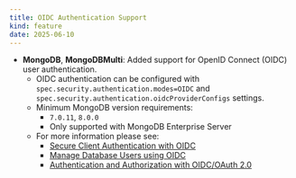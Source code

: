```yaml
---
title: OIDC Authentication Support
kind: feature
date: 2025-06-10
---
```


* **MongoDB**, **MongoDBMulti**: Added support for OpenID Connect (OIDC) user authentication.
    * OIDC authentication can be configured with `spec.security.authentication.modes=OIDC` and `spec.security.authentication.oidcProviderConfigs` settings.
    * Minimum MongoDB version requirements:
        * `7.0.11`, `8.0.0`
        * Only supported with MongoDB Enterprise Server
    * For more information please see:
        * [Secure Client Authentication with OIDC](https://www.mongodb.com/docs/kubernetes/upcoming/tutorial/secure-client-connections/)
        * [Manage Database Users using OIDC](https://www.mongodb.com/docs/kubernetes/upcoming/manage-users/)
        * [Authentication and Authorization with OIDC/OAuth 2.0](https://www.mongodb.com/docs/manual/core/oidc/security-oidc/)
